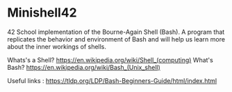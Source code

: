 # Minishell42
42 School implementation of the Bourne-Again Shell (Bash).
A program that replicates the behavior and environment of Bash and will help us learn more about the inner workings of shells.

Whats's a Shell?
https://en.wikipedia.org/wiki/Shell_(computing)
What's Bash?
https://en.wikipedia.org/wiki/Bash_(Unix_shell)


Useful links :
https://tldp.org/LDP/Bash-Beginners-Guide/html/index.html

